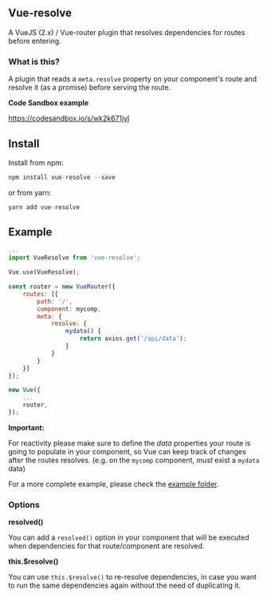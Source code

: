 ## Vue-resolve

A VueJS (2.x) / Vue-router plugin that resolves dependencies for routes before entering.

### What is this?

A plugin that reads a `meta.resolve` property on your component's route and resolve it (as a promise) before serving the route.

**Code Sandbox example**

https://codesandbox.io/s/wk2k671jyl

## Install

Install from npm:
```js
npm install vue-resolve --save
```

or from yarn:
```js
yarn add vue-resolve
```
## Example

```js
...
import VueResolve from 'vue-resolve';

Vue.use(VueResolve);

const router = new VueRouter({
    routes: [{
        path: '/',
        component: mycomp,
        meta: {
            resolve: {
                mydata() {
                    return axios.get('/api/data');
                }
            }
        }
    }]
});

new Vue({
    ...
    router,
});
```

**Important:**

For  reactivity please make sure to define the *data* properties your route is going to populate in your component, so Vue can keep track of changes after the routes resolves. (e.g. on the `mycomp` component, *must* exist a `mydata` data)

For a more complete example, please check the [example folder](/example).

### Options

**resolved()**

You can add a `resolved()` option in your component that will be executed when dependencies for that route/component are resolved.

**this.$resolve()**

You can use `this.$resolve()` to re-resolve dependencies, in case you want to run the same dependencies again without the need of duplicating it.
